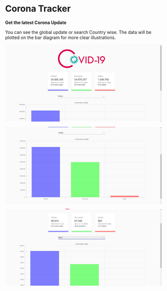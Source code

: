 # Corona Tracker

**Get the latest Corona Update**



You can see the global update or search Country wise. The data will be plotted on the bar diagram for more clear illustrations.

![img1](https://github.com/Kaushal-Dhungel/CoronaVirus_tracker/blob/master/public/Thumbnails/corona1.png)

![img1](https://github.com/Kaushal-Dhungel/CoronaVirus_tracker/blob/master/public/Thumbnails/corona2.png)

![img1](https://github.com/Kaushal-Dhungel/CoronaVirus_tracker/blob/master/public/Thumbnails/corona3.png)


